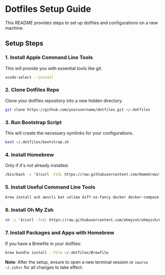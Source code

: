 # Dotfiles Setup Guide

This README provides steps to set up dotfiles and configurations on a new machine.

## Setup Steps

### 1. Install Apple Command Line Tools
This will provide you with essential tools like git.
```bash
xcode-select --install
```

### 2. Clone Dotfiles Repo
Clone your dotfiles repository into a new hidden directory.
```bash
git clone https://github.com/yourusername/dotfiles.git ~/.dotfiles
```

### 3. Run Bootstrap Script
This will create the necessary symlinks for your configurations.
```bash
bash ~/.dotfiles/bootstrap.sh
```

### 4. Install Homebrew
Only if it's not already installed.
```bash
/bin/bash -c "$(curl -fsSL https://raw.githubusercontent.com/Homebrew/install/HEAD/install.sh)"
```

### 5. Install Useful Command Line Tools
```bash
brew install ack awscli bat colima diff-so-fancy docker docker-compose jq localstack n nmap node nvm tldr tree watch wget yarn zsh-completions
```

### 6. Install Oh My Zsh
```bash
sh -c "$(curl -fsSL https://raw.githubusercontent.com/ohmyzsh/ohmyzsh/master/tools/install.sh)"
```

### 7. Install Packages and Apps with Homebrew
If you have a Brewfile in your dotfiles:
```bash
brew bundle install --file ~/.dotfiles/Brewfile
```

**Note**: After the setup, ensure to open a new terminal session or ``` source  ~/.zshrc ``` for all changes to take effect.
